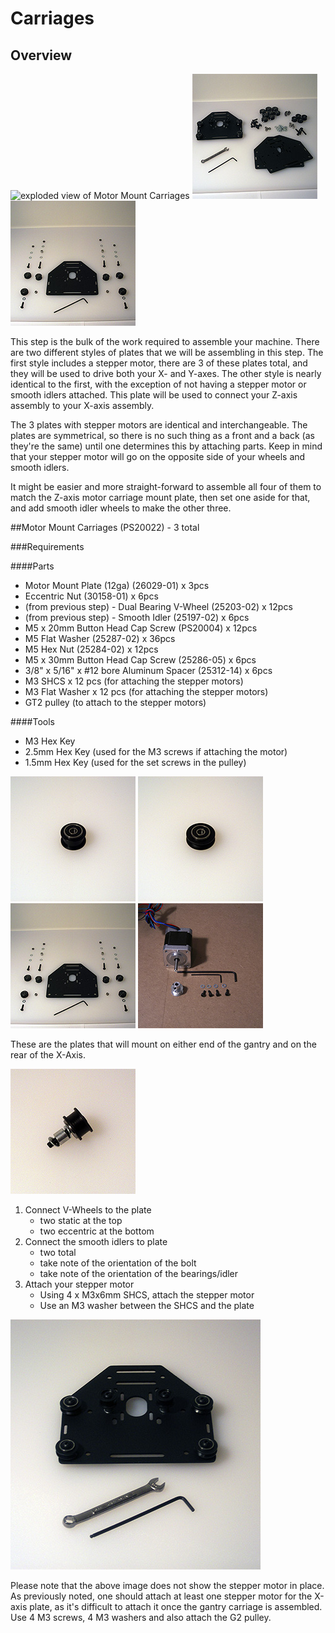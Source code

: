 # Carriages
## Overview
![exploded view of Motor Mount Carriages](tPictures/PS20022_2.png)
![Motor Mount Carriage, parts and tools](tPictures/so_motor_mount_carriages_parts_2.jpg)
![Motor Mount Carriages parts](tPictures/so_motor_mount_carriage_parts_2.jpg)

This step is the bulk of the work required to assemble your machine. There are two different styles of plates that we will be assembling in this step. The first style includes a stepper motor, there are 3 of these plates total, and they will be used to drive both your X- and Y-axes. The other style is nearly identical to the first, with the exception of not having a stepper motor or smooth idlers attached. This plate will be used to connect your Z-axis assembly to your X-axis assembly. 

The 3 plates with stepper motors are identical and interchangeable. The plates are symmetrical, so there is no such thing as a front and a back (as they're the same) until one determines this by attaching parts. Keep in mind that your stepper motor will go on the opposite side of your wheels and smooth idlers.

It might be easier and more straight-forward to assemble all four of them to match the Z-axis motor carriage mount plate, then set one aside for that, and add smooth idler wheels to make the other three.


 
 
##Motor Mount Carriages (PS20022) - 3 total

###Requirements

####Parts

 *   Motor Mount Plate (12ga) (26029-01) x 3pcs
 *   Eccentric Nut (30158-01) x 6pcs
 *   (from previous step) - Dual Bearing V-Wheel (25203-02) x 12pcs
 *   (from previous step) - Smooth Idler (25197-02) x 6pcs
 *   M5 x 20mm Button Head Cap Screw (PS20004) x 12pcs
 *   M5 Flat Washer (25287-02) x 36pcs
 *   M5 Hex Nut (25284-02) x 12pcs
 *   M5 x 30mm Button Head Cap Screw (25286-05) x 6pcs
 *   3/8" x 5/16" x #12 bore Aluminum Spacer (25312-14) x 6pcs
 *   M3 SHCS x 12 pcs (for attaching the stepper motors)
 *   M3 Flat Washer x 12 pcs (for attaching the stepper motors)
 *   GT2 pulley (to attach to the stepper motors)

####Tools

 * M3 Hex Key
 * 2.5mm Hex Key (used for the M3 screws if attaching the motor)
 * 1.5mm Hex Key (used for the set screws in the pulley)

![assembled idler](tPictures/so_smooth_idler_2.jpg)
![assembled V-wheel](tPictures/so_v_wheel_2.jpg)
![Motor Mount Carriages parts](tPictures/so_motor_mount_carriage_parts_2.jpg)
![](tPictures/so_e_motor_pulley_2.jpg)

These are the plates that will mount on either end of the gantry and on the rear of the X-Axis.

![](tPictures/so_smooth_idler_bolt_spacer_washers_2.jpg)

1. Connect V-Wheels to the plate
	- two static at the top
	- two eccentric at the bottom
2. Connect the smooth idlers to plate
	- two total
	- take note of the orientation of the bolt
	- take note of the orientation of the bearings/idler
3. Attach your stepper motor
	- Using 4 x M3x6mm SHCS, attach the stepper motor
	- Use an M3 washer between the SHCS and the plate

![Assembled Motor Mount Carriages](tPictures/so_motor_mount_carriage_4.jpg)

Please note that the above image does not show the stepper motor in place. As previously noted, one should attach at least one stepper motor for the X-axis plate, as it's difficult to attach it once the gantry carriage is assembled. Use 4 M3 screws, 4 M3 washers and also attach the G2 pulley.


